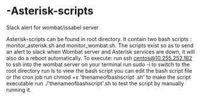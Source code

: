 # -Asterisk-scripts
Slack alert for wombat/issabel server

Asterisk-scripts can be found in root directory. It contain two bash scripts : monitor_asterisk.sh and monitor_wombat.sh.
The scripts exist so as to send an alert to slack when Wombat server and Asterisk services are down, it will also do a reboot automatically.
To execute:
run ssh centos@10.255.252.182 to ssh into the wombat server on your terminal
run sudo -i to switch to the root directory
run ls to view the bash script
you can edit the bash script file or the cron job
run chmod +x 'thenameofbashscript .sh' to make the script executable
run ./'thenameofbashscript'.sh to test the script by manually running it.
